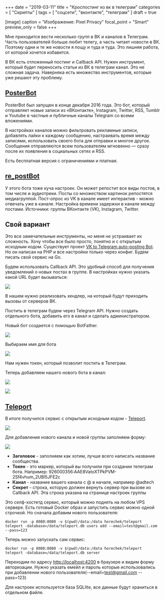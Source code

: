 +++
date = "2019-03-11"
title = "Кроспостинг из вк в телеграм"
categories = [ "Скрипты" ]
tags = [ "соцсети", "вконтакте", "телеграм" ]
draft = true

[image]
  caption = "Изображение: Pixel Privacy"
  focal_point = "Smart"
  preview_only = false
+++

Мне приходится вести несколько групп в ВК и каналов в Телеграм. Часть пользователей больше любит телегу, а часть читает новости в ВК. Поэтому одни и те же новости я пощу и туда и туда. Это лишняя работа, от которой хочется избавится. 

В ВК есть отложенный постинг и Callback API. Нужен инструмент, который будет переносить статьи из ВК в телеграм канал. Это не сложная задача. Наверняка есть множество инструментов, которые уже решают эту проблему.

## [PosterBot](https://posterbot.co)

PosterBot был запущен в конце декабря 2016 года. Это бот, который отправляет новые записи из «ВКонтакте», Instagram, Twitter, RSS, Tumblr и Youtube в частные и публичные каналы Telegram со всеми вложениями.

В настройках каналов можно фильтровать рекламные записи, добавлять лайки к каждому сообщению, настраивать время между записями, использовать своего бота для отправки и многое другое. Сообщения отправляются всем пользователям мгновенно — сразу после их появления в социальных сетях и RSS.

Есть бесплатная версия с ограничениями и платная.

## [re_postBot](https://t.me/re_postbot)

У этого бота тоже куча настроек. Он может репостит все виды постов, в том числе и аудиотреки. Посты со множеством картинок репостятся медиагруппой. Пост-опрос из VK в канале имеет интерактив - можно отвечать уже в канале. Настройка времени задержки в канале между постами. Источники: группы ВКонтакте (VK), Instagram, Twitter.

## Свой вариант

Это все замечательные инструменты, но меня не устраивает их сложность. Хочу чтобы все было просто, понятно и с открытым исходным кодом.  Существует проект [VK to Telegram auto-posting Bot](https://github.com/lgg/vk-to-telegram-bot).  Но он написан на PHP и все настройки только через конфиг. Будем писать свой сервис на Go.

Будем использовать Callback API. Это удобный способ для получения уведомлений о новых поcтах в группе. В настройках нужно указать какой URL будет вызываться:

![](/img/teleport/Untitled-72f09865-e94e-4221-852b-463b87590498.png)

В нашем нужно реализовать хендлер, на который будут приходить вызовы от серверов ВК.

Постить в телеграм будем через Telegram API. Нужно создать отдельного бота, добавить его в канал и сделать администратором.

Новый бот создается с помощью BotFather.

![](/img/teleport/Untitled-c08a75df-2663-4e6b-9b2a-d6cdb7845b71.png)

Выбираем имя для бота

![](Untitled-0dad3f5c-8e9c-48cc-97fe-128302372c39.png)

Нам нужен токен, который позволит постить в Телеграм. 

Теперь добавляем нашего нового бота в канал:

![](/img/teleport/Untitled-13629d1d-5340-4791-a03f-d9710ba2f45e.png)

![](/img/teleport/Untitled-00c02ad2-a788-4fa3-aac2-bcf4d50507ea.png)

## [Teleport](https://github.com/horechek/teleport)

В итоге получился сервис с открытым исходным кодом - [Teleport](https://github.com/horechek/teleport).

![](/img/teleport/Untitled-597be5f5-c5fb-4b44-b1df-789c36507cd5.png)

Для добавления нового канала и новой группы заполняем форму:

![](/img/teleport/Untitled-18fde926-35cf-4fdc-856b-ecacfed7f204.png)

- **Заголовок** - заполняем как хотим, лучше всего написать название сообщества.
- **Токен** - это маркер, который вы получили при создании телеграм бота. Например: 926000356:AAE8VatoXTPkPVM-2Sf4vhum_2UBl5JFE2c
- **Канал** - название вашего канала с @ в начале, например @adtech
- **Секрет** - строка, которую должен вернуть сервер при вызове из  Callback API. Эта строка указана на странице настроек группы

Это селф-хостетд сервис, который можно поднять на любом VPS сервере. Есть готовый Docker образ и запустить сервис можно одной строчкой. Но сначала добавим нового пользователя:

```
docker run -p 8080:8080 -v $(pwd)/data:/data horechek/teleport teleport -database=/data/teleport.db users add --email=test@gmail.com --pass=123
```

Теперь можно запускать сам сервис:

```
docker run -p 8080:8080 -v $(pwd)/data:/data horechek/teleport teleport -database=/data/teleport.db server
```

Переходим по адресу [http://localhost:4200](http://localhost:4200/) в браузере и видим форму авторизации. Нужно указать емейл и пароль которые использовались при добавлении нового пользователя(--email=test@gmail.com --pass=123)

Для настроек используется база SQLIite, все данные будут храниться в отдельном файле.